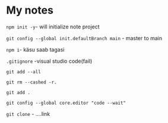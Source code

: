 # My notes

`npm init -y`- will initialize note project

`git config --global init.defaultBranch main` - master to main


`npm i`- käsu saab tagasi

`.gitignore` -visual studio code(fail)

`git add --all` 

`git rm --cashed -r.`

`git add .`

`git config --global core.editor "code --wait"`

`git clone` - ....link


